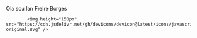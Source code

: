 Ola sou Ian Freire Borges
<link rel="stylesheet" type='text/css' href="https://cdn.jsdelivr.net/gh/devicons/devicon@latest/devicon.min.css" /

<div>
  
            <img height="150px" src="https://cdn.jsdelivr.net/gh/devicons/devicon@latest/icons/javascript/javascript-original.svg" />
          
</div>
